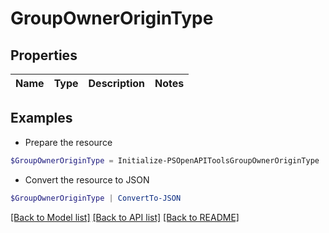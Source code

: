 # GroupOwnerOriginType
## Properties

Name | Type | Description | Notes
------------ | ------------- | ------------- | -------------

## Examples

- Prepare the resource
```powershell
$GroupOwnerOriginType = Initialize-PSOpenAPIToolsGroupOwnerOriginType 
```

- Convert the resource to JSON
```powershell
$GroupOwnerOriginType | ConvertTo-JSON
```

[[Back to Model list]](../README.md#documentation-for-models) [[Back to API list]](../README.md#documentation-for-api-endpoints) [[Back to README]](../README.md)


